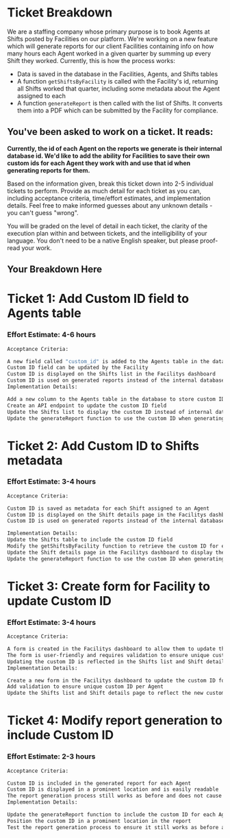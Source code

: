 # Ticket Breakdown
We are a staffing company whose primary purpose is to book Agents at Shifts posted by Facilities on our platform. We're working on a new feature which will generate reports for our client Facilities containing info on how many hours each Agent worked in a given quarter by summing up every Shift they worked. Currently, this is how the process works:

- Data is saved in the database in the Facilities, Agents, and Shifts tables
- A function `getShiftsByFacility` is called with the Facility's id, returning all Shifts worked that quarter, including some metadata about the Agent assigned to each
- A function `generateReport` is then called with the list of Shifts. It converts them into a PDF which can be submitted by the Facility for compliance.

## You've been asked to work on a ticket. It reads:

**Currently, the id of each Agent on the reports we generate is their internal database id. We'd like to add the ability for Facilities to save their own custom ids for each Agent they work with and use that id when generating reports for them.**


Based on the information given, break this ticket down into 2-5 individual tickets to perform. Provide as much detail for each ticket as you can, including acceptance criteria, time/effort estimates, and implementation details. Feel free to make informed guesses about any unknown details - you can't guess "wrong".


You will be graded on the level of detail in each ticket, the clarity of the execution plan within and between tickets, and the intelligibility of your language. You don't need to be a native English speaker, but please proof-read your work.

## Your Breakdown Here


# Ticket 1: Add Custom ID field to Agents table
### Effort Estimate: 4-6 hours

```bash
Acceptance Criteria:

A new field called "custom_id" is added to the Agents table in the database
Custom ID field can be updated by the Facility
Custom ID is displayed on the Shifts list in the Facilitys dashboard
Custom ID is used on generated reports instead of the internal database ID
Implementation Details:

Add a new column to the Agents table in the database to store custom ID
Create an API endpoint to update the custom ID field
Update the Shifts list to display the custom ID instead of internal database ID
Update the generateReport function to use the custom ID when generating reports
```

# Ticket 2: Add Custom ID to Shifts metadata
### Effort Estimate: 3-4 hours

```bash
Acceptance Criteria:

Custom ID is saved as metadata for each Shift assigned to an Agent
Custom ID is displayed on the Shift details page in the Facilitys dashboard
Custom ID is used on generated reports instead of the internal database ID

Implementation Details:
Update the Shifts table to include the custom ID field
Modify the getShiftsByFacility function to retrieve the custom ID for each Shift
Update the Shift details page in the Facilitys dashboard to display the custom ID
Update the generateReport function to use the custom ID when generating reports
```


# Ticket 3: Create form for Facility to update Custom ID
### Effort Estimate: 3-4 hours

```bash
Acceptance Criteria:

A form is created in the Facilitys dashboard to allow them to update the custom ID for an Agent
The form is user-friendly and requires validation to ensure unique custom ID per Agent
Updating the custom ID is reflected in the Shifts list and Shift details page
Implementation Details:

Create a new form in the Facilitys dashboard to update the custom ID for an Agent
Add validation to ensure unique custom ID per Agent
Update the Shifts list and Shift details page to reflect the new custom ID
```

# Ticket 4: Modify report generation to include Custom ID
### Effort Estimate: 2-3 hours

```bash
Acceptance Criteria:

Custom ID is included in the generated report for each Agent
Custom ID is displayed in a prominent location and is easily readable
The report generation process still works as before and does not cause any performance issues
Implementation Details:

Update the generateReport function to include the custom ID for each Agent in the report
Position the custom ID in a prominent location in the report
Test the report generation process to ensure it still works as before and does not cause any performance issues
```